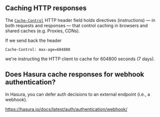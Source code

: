 ## Caching HTTP responses

The [`Cache-Control`](https://developer.mozilla.org/en-US/docs/Web/HTTP/Headers/Cache-Control)
HTTP header field holds directives (instructions) — in both requests and
responses — that control caching in browsers and shared caches (e.g. Proxies,
CDNs).

If we send back the header
```
Cache-Control: max-age=604800
```
we're instructing the HTTP client to cache for 604800 seconds (7 days).

## Does Hasura cache responses for webhook authentication?

In Hasura, you can defer auth decisions to an external endpoint (i.e., a 
webhook).

https://hasura.io/docs/latest/auth/authentication/webhook/